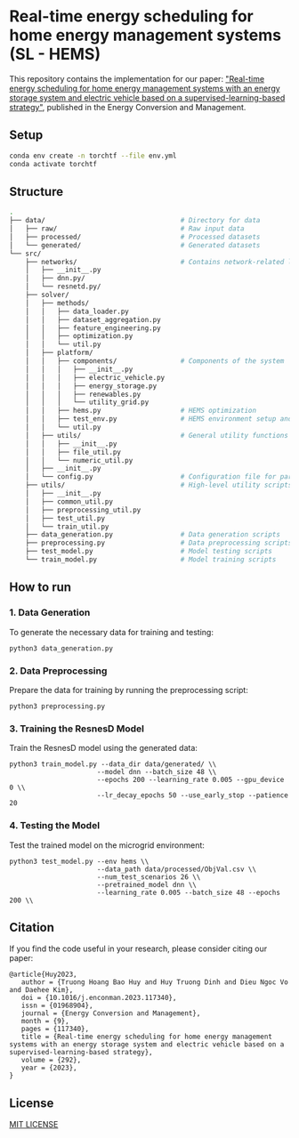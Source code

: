 # Real-time energy scheduling for home energy management systems (SL - HEMS)

This repository contains the implementation for our paper: ["Real-time energy scheduling for home energy management systems with an energy storage system and electric vehicle based on a supervised-learning-based strategy"](https://doi.org/10.1016/j.enconman.2023.117340), published in the Energy Conversion and Management.

<!-- ## Environment 

- tensorflow: 2.0
- torch: 1.9 -->

<!-- ## Dataset
We opensource in this repository the model used for the ISO-NE test case. Code for ResNetPlus model can be found in /ISO-NE/ResNetPlus_ISONE.py

The dataset contains load and temperature data from 2003 to 2014. -->

## Setup 

```bash
conda env create -n torchtf --file env.yml
conda activate torchtf
```


## Structure

```bash
.
├── data/                                  # Directory for data
│   ├── raw/                               # Raw input data
│   ├── processed/                         # Processed datasets
│   └── generated/                         # Generated datasets
└── src/
    ├── networks/                          # Contains network-related logic
    │   ├── __init__.py
    │   ├── dnn.py/
    │   └── resnetd.py/
    ├── solver/
    │   ├── methods/
    │   │   ├── data_loader.py
    │   │   ├── dataset_aggregation.py
    │   │   ├── feature_engineering.py
    │   │   ├── optimization.py
    │   │   └── util.py
    │   ├── platform/
    │   │   ├── components/                # Components of the system
    │   │   │   ├── __init__.py
    │   │   │   ├── electric_vehicle.py
    │   │   │   ├── energy_storage.py
    │   │   │   ├── renewables.py
    │   │   │   └── utility_grid.py
    │   │   ├── hems.py                    # HEMS optimization
    │   │   ├── test_env.py                # HEMS environment setup and management (for testing)
    │   │   └── util.py
    │   ├── utils/                         # General utility functions
    │   │   ├── __init__.py
    │   │   ├── file_util.py
    │   │   └── numeric_util.py
    │   ├── __init__.py
    │   └── config.py                      # Configuration file for parameters
    ├── utils/                             # High-level utility scripts
    │   ├── __init__.py
    │   ├── common_util.py
    │   ├── preprocessing_util.py
    │   ├── test_util.py
    │   └── train_util.py
    ├── data_generation.py                 # Data generation scripts
    ├── preprocessing.py                   # Data preprocessing scripts
    ├── test_model.py                      # Model testing scripts
    └── train_model.py                     # Model training scripts
```


## How to run

### 1. Data Generation
To generate the necessary data for training and testing:

```
python3 data_generation.py
```

### 2. Data Preprocessing
Prepare the data for training by running the preprocessing script:

```
python3 preprocessing.py
```

### 3. Training the ResnesD Model
Train the ResnesD model using the generated data:

```
python3 train_model.py --data_dir data/generated/ \\
                      --model dnn --batch_size 48 \\
                      --epochs 200 --learning_rate 0.005 --gpu_device 0 \\
                      --lr_decay_epochs 50 --use_early_stop --patience 20
```

### 4. Testing the Model
Test the trained model on the microgrid environment:

```
python3 test_model.py --env hems \\
                      --data_path data/processed/ObjVal.csv \\
                      --num_test_scenarios 26 \\
                      --pretrained_model dnn \\
                      --learning_rate 0.005 --batch_size 48 --epochs 200 \\
```

## Citation
If you find the code useful in your research, please consider citing our paper:
```
@article{Huy2023,
   author = {Truong Hoang Bao Huy and Huy Truong Dinh and Dieu Ngoc Vo and Daehee Kim},
   doi = {10.1016/j.enconman.2023.117340},
   issn = {01968904},
   journal = {Energy Conversion and Management},
   month = {9},
   pages = {117340},
   title = {Real-time energy scheduling for home energy management systems with an energy storage system and electric vehicle based on a supervised-learning-based strategy},
   volume = {292},
   year = {2023},
}
```
## License
[MIT LICENSE](LICENSE)
